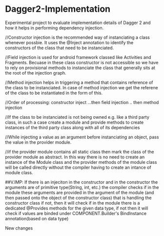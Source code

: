 # Dagger2-Implementation
Experimental project to evaluate implementation details of Dagger 2 and how it helps in performing dependency injection.


//Constructor injection is the recommended way of instanciating a class whenever possbie. It uses the @Inject annotation to identify the constructors of the class that need to be instanciated.

//Field injection is used for android framework classed like Activities and Fragments. Becuase in these class constructor is not accessible so we have to rely on provisional methods to instanciate the class that generally sits at the root of the injection graph.


//Method injection helps in triggering a method that contains reference of the class to be instanciated. In case of method injection we get the referene of the class to be instantiated in the form of this.

//Order of processing: constructor inject ...then field injection .. then method injection

//If the class to be instanciated is not being owned e.g. like a third party class, in such a case create a module and provide methods to create instances of the third party class along with all of its dependencies

//While injecting a value as an argument before instanciating an object, pass the value in the provider module.

//if the provider module contains all static class then mark the class of the provider module as abstract. In this way there is no need to create an instance of the Module class and the provider methods of the module class will be called directly without the compiler having to create an intance of module class.

##V.IMP: If there is an injeciton in the constructor and in the constructor the arguments are of primitive type(String, int, etc.) the compiler checks if in the module these arguments are provided in the argument of the module (and then passed onto the object of the constructor class) that is handling the constructor class if not, then it will check if in the module there is a dedicated @Provides methods for the given data type, if not then it will check if values are binded under COMPONENT.Builder's BindInstance annotation(based on data type)

New changes

